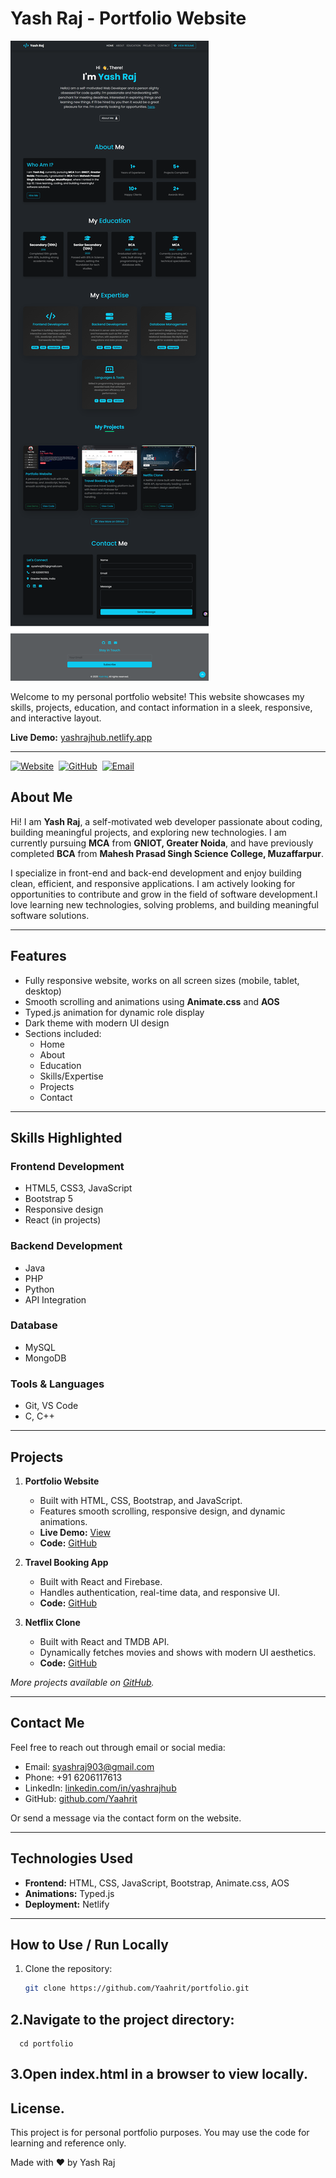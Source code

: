 # Yash Raj - Portfolio Website

![Portfolio Screenshot](yash.png)

Welcome to my personal portfolio website! This website showcases my skills, projects, education, and contact information in a sleek, responsive, and interactive layout.

**Live Demo:** [yashrajhub.netlify.app](https://yashrajhub.netlify.app)

---

[![Website](https://img.shields.io/badge/Website-yashrajhub.netlify.app-blue?style=for-the-badge)](https://yashrajhub.netlify.app)&nbsp;
[![GitHub](https://img.shields.io/badge/GitHub-Yaahrit-black?style=for-the-badge)](https://github.com/Yaahrit)&nbsp;
[![Email](https://img.shields.io/badge/Email-syashraj903@gmail.com-red?style=for-the-badge)](mailto:syashraj903@gmail.com)



## **About Me**

Hi! I am **Yash Raj**, a self-motivated web developer passionate about coding, building meaningful projects, and exploring new technologies. I am currently pursuing **MCA** from **GNIOT, Greater Noida**, and have previously completed **BCA** from **Mahesh Prasad Singh Science College, Muzaffarpur**.  

I specialize in front-end and back-end development and enjoy building clean, efficient, and responsive applications. I am actively looking for opportunities to contribute and grow in the field of software development.I love learning new technologies, solving problems, and building meaningful software solutions.

---

## **Features**

- Fully responsive website, works on all screen sizes (mobile, tablet, desktop)
- Smooth scrolling and animations using **Animate.css** and **AOS**
- Typed.js animation for dynamic role display
- Dark theme with modern UI design
- Sections included:
  - Home
  - About
  - Education
  - Skills/Expertise
  - Projects
  - Contact

---

## **Skills Highlighted**

### Frontend Development
- HTML5, CSS3, JavaScript
- Bootstrap 5
- Responsive design
- React (in projects)

### Backend Development
- Java
- PHP
- Python
- API Integration

### Database
- MySQL
- MongoDB

### Tools & Languages
- Git, VS Code
- C, C++

---

## **Projects**

1. **Portfolio Website**  
   - Built with HTML, CSS, Bootstrap, and JavaScript.  
   - Features smooth scrolling, responsive design, and dynamic animations.  
   - **Live Demo:** [View](https://yaahrit.netlify.app)  
   - **Code:** [GitHub](https://github.com/Yaahrit/portfolio)

2. **Travel Booking App**  
   - Built with React and Firebase.  
   - Handles authentication, real-time data, and responsive UI.  
   - **Code:** [GitHub](https://github.com/Yaahrit/Wanderland)

3. **Netflix Clone**  
   - Built with React and TMDB API.  
   - Dynamically fetches movies and shows with modern UI aesthetics.  
   - **Code:** [GitHub](https://github.com/Yaahrit/netflix)

*More projects available on [GitHub](https://github.com/Yaahrit).*

---

## **Contact Me**

Feel free to reach out through email or social media:

- Email: syashraj903@gmail.com
- Phone: +91 6206117613
- LinkedIn: [linkedin.com/in/yashrajhub](https://www.linkedin.com/in/yashrajhub/)
- GitHub: [github.com/Yaahrit](https://github.com/Yaahrit)

Or send a message via the contact form on the website.

---

## **Technologies Used**

- **Frontend:** HTML, CSS, JavaScript, Bootstrap, Animate.css, AOS
- **Animations:** Typed.js
- **Deployment:** Netlify

---

## **How to Use / Run Locally**

1. Clone the repository:
   ```bash
   git clone https://github.com/Yaahrit/portfolio.git
## **2.Navigate to the project directory:**
      cd portfolio
## 3.Open index.html in a browser to view locally.

## License.
This project is for personal portfolio purposes. You may use the code for learning and reference only.

Made with ❤️ by Yash Raj
